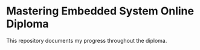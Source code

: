 # Mastering Embedded System Online Diploma

This repository documents my progress throughout the diploma.